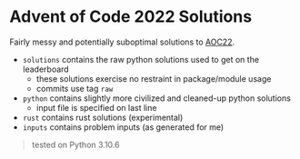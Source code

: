 # Advent of Code 2022 Solutions

Fairly messy and potentially suboptimal solutions to [AOC22](https://adventofcode.com/2022).

* `solutions` contains the raw python solutions used to get on the leaderboard
    - these solutions exercise no restraint in package/module usage
    - commits use tag `raw`
* `python` contains slightly more civilized and cleaned-up python solutions
    - input file is specified on last line
* `rust` contains rust solutions (experimental)
* `inputs` contains problem inputs (as generated for me)

> tested on Python 3.10.6

